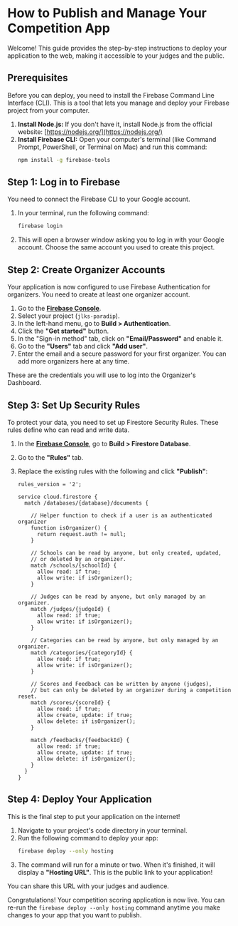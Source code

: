 
# How to Publish and Manage Your Competition App

Welcome! This guide provides the step-by-step instructions to deploy your application to the web, making it accessible to your judges and the public.

## Prerequisites

Before you can deploy, you need to install the Firebase Command Line Interface (CLI). This is a tool that lets you manage and deploy your Firebase project from your computer.

1.  **Install Node.js:** If you don't have it, install Node.js from the official website: [https://nodejs.org/](https://nodejs.org/)
2.  **Install Firebase CLI:** Open your computer's terminal (like Command Prompt, PowerShell, or Terminal on Mac) and run this command:
    ```bash
    npm install -g firebase-tools
    ```

## Step 1: Log in to Firebase

You need to connect the Firebase CLI to your Google account.

1.  In your terminal, run the following command:
    ```bash
    firebase login
    ```
2.  This will open a browser window asking you to log in with your Google account. Choose the same account you used to create this project.

## Step 2: Create Organizer Accounts

Your application is now configured to use Firebase Authentication for organizers. You need to create at least one organizer account.

1.  Go to the **[Firebase Console](https://console.firebase.google.com/)**.
2.  Select your project (`jlks-paradip`).
3.  In the left-hand menu, go to **Build > Authentication**.
4.  Click the **"Get started"** button.
5.  In the "Sign-in method" tab, click on **"Email/Password"** and enable it.
6.  Go to the **"Users"** tab and click **"Add user"**.
7.  Enter the email and a secure password for your first organizer. You can add more organizers here at any time.

These are the credentials you will use to log into the Organizer's Dashboard.

## Step 3: Set Up Security Rules

To protect your data, you need to set up Firestore Security Rules. These rules define who can read and write data.

1.  In the **[Firebase Console](https://console.firebase.google.com/)**, go to **Build > Firestore Database**.
2.  Go to the **"Rules"** tab.
3.  Replace the existing rules with the following and click **"Publish"**:

    ```
    rules_version = '2';

    service cloud.firestore {
      match /databases/{database}/documents {

        // Helper function to check if a user is an authenticated organizer
        function isOrganizer() {
          return request.auth != null;
        }

        // Schools can be read by anyone, but only created, updated,
        // or deleted by an organizer.
        match /schools/{schoolId} {
          allow read: if true;
          allow write: if isOrganizer();
        }

        // Judges can be read by anyone, but only managed by an organizer.
        match /judges/{judgeId} {
          allow read: if true;
          allow write: if isOrganizer();
        }

        // Categories can be read by anyone, but only managed by an organizer.
        match /categories/{categoryId} {
          allow read: if true;
          allow write: if isOrganizer();
        }

        // Scores and Feedback can be written by anyone (judges),
        // but can only be deleted by an organizer during a competition reset.
        match /scores/{scoreId} {
          allow read: if true;
          allow create, update: if true;
          allow delete: if isOrganizer();
        }

        match /feedbacks/{feedbackId} {
          allow read: if true;
          allow create, update: if true;
          allow delete: if isOrganizer();
        }
      }
    }
    ```

## Step 4: Deploy Your Application

This is the final step to put your application on the internet!

1.  Navigate to your project's code directory in your terminal.
2.  Run the following command to deploy your app:
    ```bash
    firebase deploy --only hosting
    ```
3.  The command will run for a minute or two. When it's finished, it will display a **"Hosting URL"**. This is the public link to your application!

You can share this URL with your judges and audience.

Congratulations! Your competition scoring application is now live. You can re-run the `firebase deploy --only hosting` command anytime you make changes to your app that you want to publish.
